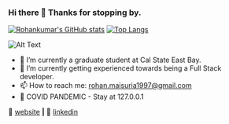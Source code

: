 ### Hi there 👋 Thanks for stopping by.



[![Rohankumar's GitHub stats](https://github-readme-stats.vercel.app/api?username=rohankumarm&show_icons=true&theme=radical)](https://github.com/rohankumarm/github-readme-stats)
[![Top Langs](https://github-readme-stats.vercel.app/api/top-langs/?username=rohankumarm&layout=compact&langs_count=6)](https://github.com/rohankumarm/github-readme-stats)

![Alt Text](https://media.giphy.com/media/xUA7bdpLxQhsSQdyog/giphy.gif)
- 🔭 I’m currently a graduate student at Cal State East Bay.
- 🌱 I’m currently getting experienced towards being a Full Stack developer.
- 📫 How to reach me: rohan.maisuria1997@gmail.com
- 🦠 COVID PANDEMIC - Stay at 127.0.0.1

🏡 [website][website] **|** 
👔 [linkedin][linkedin]

[website]: https://rohankumarm.github.io/my-portfolio/
[linkedin]: https://www.linkedin.com/in/rohan-maisuria-458397172/


<!--
**RohankumarM/RohankumarM** is a ✨ _special_ ✨ repository because its `README.md` (this file) appears on your GitHub profile.

- 👯 I’m looking to collaborate on ...
- 🤔 I’m looking for help with ...
- 💬 Ask me about ...
- 😄 Pronouns: ...
-->
